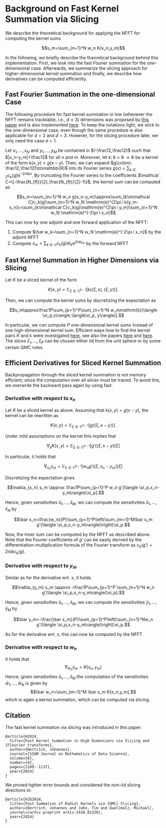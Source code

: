 # Background on Fast Kernel Summation via Slicing

We describe the theoretical background for applying the NFFT for computing the kernel sums

$$s_m=\sum_{n=1}^N w_n K(x_n,y_m)$$

In the following, we briefly describe the theoretical background behind this implementation. First, we look into the fast Fourier summation for the one-dimensional case. Afterwards, we summarize the slicing approach for higher-dimensional kernel summation and finally, we describe how derivatives can be computed efficiently.

## Fast Fourier Summation in the one-dimensional Case

The following procedure for fast kernel summation in low (whenever the NFFT remains tracktable, i.e., $d\leq 3$) dimensions was proposed by [this paper](https://doi.org/10.1137/S1064827502400984) and is also implemented [here](https://www-user.tu-chemnitz.de/~potts/nfft). To keep the notations light, we stick to the one-dimensional case, even though the same procedure is also applicable for $d=2$ and $d=3$. However, for the slicing procedure later, we only need the case $d=1$.

Let $x_1,...,x_N$ and $y_1,...,y_M$ be contained in $(-\frac12,\frac12)$ such that $|x_n-y_m|<\frac12$ for all $n$ and $m$. Moreover, let $\mathrm{k}\colon\mathbb{R}\times\mathbb{R}\to\mathbb{R}$ be a kernel of the form $\mathrm{k}(x,y)=g(x-y)$. Then, we can expand $g\colon(-\frac12,\frac12)\to\mathbb{R}$ into its Fourier series $g(x)=\sum_{k\in\mathbb{Z}}c_k(g)\mathrm{e}^{-2\pi i k x}$. By truncating the Fourier series to the coefficients $\mathcal C=\{-\frac{N_{ft}}{2},\frac{N_{ft}}{2}-1\}$, the kernel sum can be computed as

$$s_m=\sum_{n=1}^N w_n g(x_n-y_m)\approx\sum_{k\in\mathcal C}c_k(g)\sum_{n=1}^N w_N \mathrm{e}^{2\pi i k(y_m-x_n)}=\sum_{k\in\mathcal C}c_k(g)\mathrm{e}^{2\pi i y_m}\sum_{n=1}^N w_N \mathrm{e}^{-2\pi i x_n}$$

This can now by one adjoint and one forward application of the NFFT:

1. Compute $\hat w_k=\sum_{n=1}^N w_N \mathrm{e}^{-2\pi i x_n}$ by the adjoint NFFT
2. Compute $s_m=\sum_{k\in\mathcal C}c_k(g)\hat w_k\mathrm{e}^{2\pi i y_m}$ by the forward NFFT

## Fast Kernel Summation in Higher Dimensions via Slicing

Let $K$ be a sliced kernel of the form

$$K(x,y)=\mathbb{E}_{\xi\in\mathbb{S}^{d-1}}[\mathrm{k}(\langle \xi,x\rangle,\langle\xi, y\rangle)].$$

Then, we can compute the kernel sums by discretizing the expectation as

$$s_m\approx\frac1P\sum_{p=1}^P\sum_{n=1}^N w_n\mathrm{k}(\langle \xi_p,x\rangle,\langle\xi_p, y\rangle)].$$

In particular, we can compute $P$ one-dimensional kernel sums instead of one high-dimensional kernel sum.
Efficient ways how to find the kernel pairs $K$ and $\mathrm{k}$ were investigated [here](https://doi.org/10.1137/24M1632085), see also the papers [here](https://arxiv.org/abs/2408.11612) and [here](https://arxiv.org/abs/2410.01316). 
The slices $\xi_1,...,\xi_P$ can be chosen either iid from the unit sphere or by some certain QMC rules.

## Efficient Derivatives for Sliced Kernel Summation

Backpropagation through the sliced kernel summation is not memory efficient, since the computation over all slices must be traced. To avoid this, we overwrite the backward pass again by using fast.

### Derivative with respect to $x_n$

Let $K$ be a sliced kernel as above.
Assuming that $\mathrm{k}(x,y)=g(x-y)$, the kernel can be rewritten as

$$K(x,y)=\mathbb{E}_{\xi\in\mathbb{S}^{d-1}}[g(\langle \xi,x-y\rangle)].$$

Under mild assumptions on the kernel this implies that

$$\nabla_x K(x,y)=\mathbb{E}_{\xi\in\mathbb{S}^{d-1}}[g'(\langle \xi,x-y\rangle)\xi]$$

In particular, it holds that

$$\nabla_{x_n} s_m = \mathbb{E}_{\xi\in\mathbb{S}^{d-1}}\left[w_n g'(\langle \xi,x_n-y_m\rangle)\xi\right]$$

Discretizing the expectation gives

$$\nabla_{x_n} s_m \approx \frac1P\sum_{p=1}^P w_n g'(\langle \xi_p,x_n-y_m\rangle)\xi_p].$$

Hence, given sensitivities $\bar s_1,...,\bar s_M$, we can compute the sensitivities $\bar x_1,...,\bar x_N$ by

$$\bar x_n=\frac{w_n}{P}\sum_{p=1}^P\left(\sum_{m=1}^M\bar s_m g'(\langle \xi_p,x_n-y_m\rangle)\right)\xi_p.$$

Now, the inner sum can be computed by the NFFT as described above. Note that the Fourier coefficients of $g'$ can be easily derived by the differentiation-multiplication formula of the Fourier transform as $c_k(g')=2\pi i k c_k(g)$.

### Derivative with respect to $y_m$

Similar as for the derivative wrt. $x$, it holds

$$\nabla_{y_m} s_m \approx -\frac1P\sum_{p=1}^P \sum_{n=1}^N w_n g'(\langle \xi_p,x_n-y_m\rangle)\xi_p].$$

Hence, given sensitivities $\bar s_1,...,\bar s_M$, we can compute the sensitivities $\bar y_1,...,\bar y_M$ by

$$\bar y_m=-\frac{\bar s_m}{P}\sum_{p=1}^P\left(\sum_{n=1}^Nw_n g'(\langle \xi_p,x_n-y_m\rangle)\right)\xi_p.$$

As for the derivative wrt. $x$, this can now be computed by the NFFT.

### Derivative with respect to $w_n$

It holds that
$$\nabla_{w_n} s_m= K(x_n,y_m)$$
Hence, given sensitivities $\bar s_1,...,\bar s_M$ the computation of the sensitivities $\bar w_1,...,\bar w_N$ is given by 
$$\bar w_n=\sum_{m=1}^M \bar s_m K(x_n,y_m),$$
which is again a kernel summation, which can be computed via slicing.

## Citation

The fast kernel summation via slicing was introduced in this paper:

```
@article{H2024,
  title={Fast Kernel Summation in High Dimensions via Slicing and {F}ourier transforms},
  author={Hertrich, Johannes},
  journal={SIAM Journal on Mathematics of Data Science},
  volume={6},
  number={4},
  pages={1109--1137},
  year={2024}
}
```

We proved tighter error bounds and considered the non-iid slicing directions in:

```
@article{HJQ2024,
  title={Fast Summation of Radial Kernels via {QMC} Slicing},
  author={Hertrich, Johannes and Jahn, Tim and Quellmalz, Michael},
  journal={arXiv preprint arXiv:2410.01316},
  year={2024}
}
```


